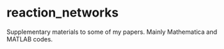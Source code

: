 # reaction_networks
Supplementary materials to some of my papers.
Mainly Mathematica and MATLAB codes.
